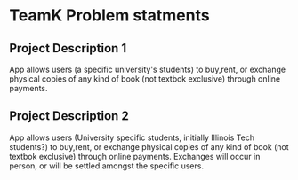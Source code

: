 # TeamK Problem statments

## Project Description 1
App allows users (a specific university's students) to buy,rent, or exchange physical copies of any kind of book (not textbok exclusive) through online payments.

## Project Description 2
App allows users (University specific students, initially Illinois Tech students?) to buy,rent, or exchange physical copies of any kind of book (not textbok exclusive) through online payments. Exchanges will occur in person, or will be settled amongst the specific users.